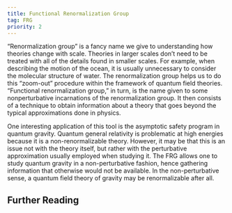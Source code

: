 ```yaml
---
title: Functional Renormalization Group
tag: FRG
priority: 2
---
```


“Renormalization group” is a fancy name we give to understanding how theories change with scale. Theories in larger scales don’t need to be treated with all of the details found in smaller scales. For example, when describing the motion of the ocean, it is usually unnecessary to consider the molecular structure of water. The renormalization group helps us to do this “zoom-out” procedure within the framework of quantum field theories. “Functional renormalization group,” in turn, is the name given to some nonperturbative incarnations of the renormalization group. It then consists of a technique to obtain information about a theory that goes beyond the typical approximations done in physics.

One interesting application of this tool is the asymptotic safety program in quantum gravity. Quantum general relativity is problematic at high energies because it is a non-renormalizable theory. However, it may be that this is an issue not with the theory itself, but rather with the perturbative approximation usually employed when studying it. The FRG allows one to study quantum gravity in a non-perturbative fashion, hence gathering information that otherwise would not be available. In the non-perturbative sense, a quantum field theory of gravity may be renormalizable after all. 

## Further Reading
